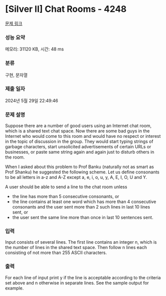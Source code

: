 # [Silver II] Chat Rooms - 4248 

[문제 링크](https://www.acmicpc.net/problem/4248) 

### 성능 요약

메모리: 31120 KB, 시간: 48 ms

### 분류

구현, 문자열

### 제출 일자

2024년 5월 29일 22:49:46

### 문제 설명

<p>Suppose there are a number of good users using an Internet chat room, which is a shared text chat space. Now there are some bad guys in the Internet who would come to this room and would have no respect or interest in the topic of discussion in the group. They would start typing strings of garbage characters, start unsolicited advertisements of certain URLs or businesses, or paste same string again and again just to disturb others in the room. </p>

<p>When I asked about this problem to Prof Banku (naturally not as smart as Prof Shanku) he suggested the following scheme. Let us define consonants to be all letters in a-z and A-Z except a, e, i, o, u, y, A, E, I, O, U and Y. </p>

<p>A user should be able to send a line to the chat room unless </p>

<ul>
	<li>the line has more than 5 consecutive consonants, or </li>
	<li>the line contains at least one word which has more than 4 consecutive consonants and the user sent more than 2 such lines in last 10 lines sent, or </li>
	<li>the user sent the same line more than once in last 10 sentences sent. </li>
</ul>

### 입력 

 <p>Input consists of several lines. The first line contains an integer n, which is the number of lines in the shared text space. Then follow n lines each consisting of not more than 255 ASCII characters.</p>

<p> </p>

### 출력 

 <p>For each line of input print y if the line is acceptable according to the criteria set above and n otherwise in separate lines. See the sample output for example.</p>

<p> </p>

